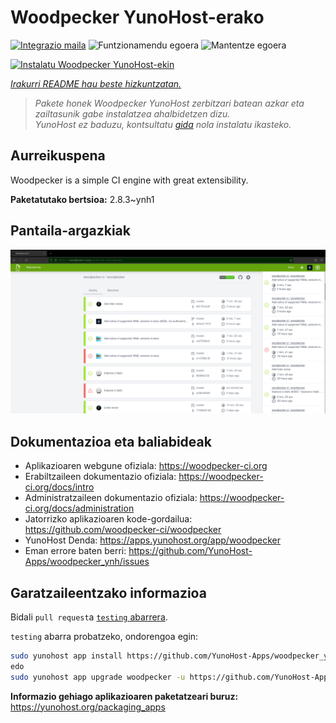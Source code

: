 <!--
Ohart ongi: README hau automatikoki sortu da <https://github.com/YunoHost/apps/tree/master/tools/readme_generator>ri esker
EZ editatu eskuz.
-->

# Woodpecker YunoHost-erako

[![Integrazio maila](https://apps.yunohost.org/badge/integration/woodpecker)](https://ci-apps.yunohost.org/ci/apps/woodpecker/)
![Funtzionamendu egoera](https://apps.yunohost.org/badge/state/woodpecker)
![Mantentze egoera](https://apps.yunohost.org/badge/maintained/woodpecker)

[![Instalatu Woodpecker YunoHost-ekin](https://install-app.yunohost.org/install-with-yunohost.svg)](https://install-app.yunohost.org/?app=woodpecker)

*[Irakurri README hau beste hizkuntzatan.](./ALL_README.md)*

> *Pakete honek Woodpecker YunoHost zerbitzari batean azkar eta zailtasunik gabe instalatzea ahalbidetzen dizu.*  
> *YunoHost ez baduzu, kontsultatu [gida](https://yunohost.org/install) nola instalatu ikasteko.*

## Aurreikuspena

Woodpecker is a simple CI engine with great extensibility.


**Paketatutako bertsioa:** 2.8.3~ynh1

## Pantaila-argazkiak

![Woodpecker(r)en pantaila-argazkia](./doc/screenshots/woodpecker.png)

## Dokumentazioa eta baliabideak

- Aplikazioaren webgune ofiziala: <https://woodpecker-ci.org>
- Erabiltzaileen dokumentazio ofiziala: <https://woodpecker-ci.org/docs/intro>
- Administratzaileen dokumentazio ofiziala: <https://woodpecker-ci.org/docs/administration>
- Jatorrizko aplikazioaren kode-gordailua: <https://github.com/woodpecker-ci/woodpecker>
- YunoHost Denda: <https://apps.yunohost.org/app/woodpecker>
- Eman errore baten berri: <https://github.com/YunoHost-Apps/woodpecker_ynh/issues>

## Garatzaileentzako informazioa

Bidali `pull request`a [`testing` abarrera](https://github.com/YunoHost-Apps/woodpecker_ynh/tree/testing).

`testing` abarra probatzeko, ondorengoa egin:

```bash
sudo yunohost app install https://github.com/YunoHost-Apps/woodpecker_ynh/tree/testing --debug
edo
sudo yunohost app upgrade woodpecker -u https://github.com/YunoHost-Apps/woodpecker_ynh/tree/testing --debug
```

**Informazio gehiago aplikazioaren paketatzeari buruz:** <https://yunohost.org/packaging_apps>
